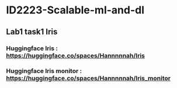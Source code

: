 # ID2223-Scalable-ml-and-dl
## Lab1 task1 Iris
### Huggingface Iris : https://huggingface.co/spaces/Hannnnnah/Iris
### Huggingface Iris monitor : https://huggingface.co/spaces/Hannnnnah/Iris_monitor
